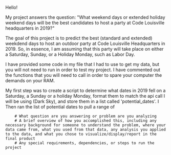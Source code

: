 Hello!  

My project answers the question:  "What weekend days or extended holiday weekend days will be the best candidates to host a party at Code Louisville headquarters in 2019?"

The goal of this project is to predict the best (standard and extended) weekdend days to host an outdoor party at Code Louisville Headquarters in 2019. So, in essence, I am assuming that this party will take place on either a Saturday, Sunday, or a Holiday Monday, such as Labor Day.  

I have provided some code in my file that I had to use to get my data, but you will not need to run in order to test my project.  I have commented out the functions that you will need to call in order to spare your computer the demands on your RAM.  



My first step was to create a script to determine what dates in 2019 fell on a Saturday, a Sunday or a holiday Monday, format them to match the api call I will be using (Dark Sky), and store them in a list called 'potential_dates'.  I Then ran the list of potential dates to pull a range of 

        # What question are you answering or problem are you analyzing
        # A brief overview of how you accomplished this, including any necessary background for someone to understand the problem, where your data came from, what you used from that data, any analysis you applied to the data, and what you chose to visualize/display/report in the final product
        # Any special requirements, dependencies, or steps to run the project